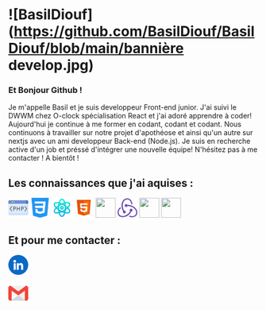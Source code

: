 # ![BasilDiouf](https://github.com/BasilDiouf/BasilDiouf/blob/main/bannière develop.jpg)

### Et Bonjour Github ! 

Je m'appelle Basil et je suis developpeur Front-end junior. J'ai suivi le DWWM chez O-clock spécialisation React et j'ai adoré apprendre à coder! Aujourd'hui je continue à me former en codant, codant et codant. Nous continuons à travailler sur notre projet d'apothéose et ainsi qu'un autre sur nextjs avec un ami developpeur Back-end (Node.js). Je suis en recherche active d'un job et préssé d'intégrer une nouvelle équipe! N'hésitez pas à me contacter ! A bientôt !


## Les connaissances que j'ai aquises : 

<img height="40" src="https://github.com/BasilDiouf/BasilDiouf/blob/main/php.png">  <img height="40" src="https://github.com/BasilDiouf/BasilDiouf/blob/main/css-3.png">  <img height="40" src="https://github.com/BasilDiouf/BasilDiouf/blob/main/science.png">  <img height="40" src="https://github.com/BasilDiouf/BasilDiouf/blob/main/icons8-html-96.png">  <img height="40" width="40" src="https://cdn.simpleicons.org/typescript/green" />  <img height="40" src="https://github.com/BasilDiouf/BasilDiouf/blob/main/icons8-redux-an-open-source-javascript-library-for-managing-application-state-96.png">  <img height="40" width="40" src="https://cdn.simpleicons.org/next.js/green" />  <img height="40" width="40" src="https://cdn.simpleicons.org/github/white" />

## Et pour me contacter :

<p>
  <a href="https://www.linkedin.com/in/basil-diouf/"><img height="40" src="https://github.com/BasilDiouf/BasilDiouf/blob/main/linkedin.png"></a>
</p>
<p>
  <a href="mailto:basil.diouf@gmail.com"><img height="40" src="https://github.com/BasilDiouf/BasilDiouf/blob/main/gmail.png"></a>
</p>


